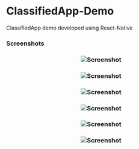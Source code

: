 # ClassifiedApp-Demo
ClassifiedApp demo developed using React-Native

### Screenshots

<h3 align="center">
<img src="screenshots/screen1.jpg" alt="Screenshot" />
</h3>
<h3 align="center">
<img src="screenshots/screen2.jpg" alt="Screenshot" />
</h3>
<h3 align="center">
<img src="screenshots/screen3.jpg" alt="Screenshot" />
</h3>
<h3 align="center">
<img src="screenshots/screen4.jpg" alt="Screenshot" />
</h3>
<h3 align="center">
<img src="screenshots/screen5.jpg" alt="Screenshot" />
</h3>
<h3 align="center">
<img src="screenshots/screen6.jpg" alt="Screenshot" />
</h3>

